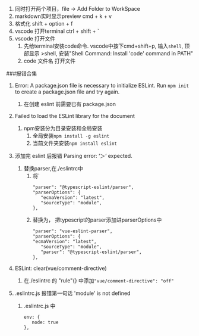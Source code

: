 1. 同时打开两个项目，file -> Add Folder to WorkSpace
2. markdown实时显示preview cmd + k + v
3. 格式化 shift + option + f
4. vscode 打开terminal ctrl + shift + `
5. vscode 打开文件
   1. 先给terminal安装code命令. vscode中按下cmd+shift+p, 输入`shell`, 顶部显示 >shell, 安装"Shell Command: Install 'code' command in PATH"
   2. code 文件名  打开文件

###报错合集
1. Error: A package.json file is necessary to initialize ESLint. Run `npm init` to create a package.json file and try again.
   1. 在创建 eslint 前需要已有 package.json
1. Failed to load the ESLint library for the document
   1. npm安装分为目录安装和全局安装
      1. 全局安装`npm install -g eslint`
      2. 当前文件夹安装`npm install eslint`

1. 添加完 eslint 后报错 Parsing error: ‘＞‘ expected.
   1. 替换parser,在./eslintrc中
      1. 将`
         ```
         "parser": "@typescript-eslint/parser",
         "parserOptions": {
            "ecmaVersion": "latest",
            "sourceType": "module",
         },
         ```
      2. 替换为， 把typescript的parser添加进parserOptions中
         ```
         "parser": "vue-eslint-parser",
         "parserOptions": {
         "ecmaVersion": "latest",
            "sourceType": "module",
            "parser": "@typescript-eslint/parser",
         },
         ```
   
2. ESLint: clear(vue/comment-directive)
   1. 在./eslintrc 的 "rule"{} 中添加`"vue/comment-directive": "off"`

1. .eslintrc.js 报错第一句话 'module' is not defined
   1. .eslintrc.js 中 
      ```
      env: {
         node: true
      },
      ```
